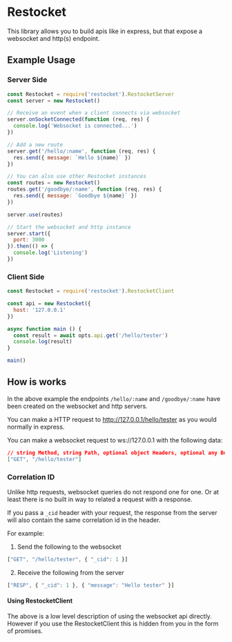 # Restocket
This library allows you to build apis like in express, but that expose a websocket and http(s) endpoint.

## Example Usage
### Server Side
```javascript
const Restocket = require('restocket').RestocketServer
const server = new Restocket()

// Receive an event when a client connects via websocket
server.onSocketConnected(function (req, res) {
  console.log('Websocket is connected...')
})

// Add a new route
server.get('/hello/:name', function (req, res) {
  res.send({ message: `Hello ${name}` })
})

// You can also use other Restocket instances
const routes = new Restocket()
routes.get('/goodbye/:name', function (req, res) {
  res.send({ message: `Goodbye ${name}` })
})

server.use(routes)

// Start the websocket and http instance
server.start({
  port: 3000
}).then(() => {
  console.log('Listening')
})
```

### Client Side
```javascript
const Restocket = require('restocket').RestocketClient

const api = new Restocket({
  host: '127.0.0.1'
})

async function main () {
  const result = await opts.api.get('/hello/tester')
  console.log(result)
}

main()
```

## How is works
In the above example the endpoints `/hello/:name` and `/goodbye/:name` have been created on the websocket and http servers.

You can make a HTTP request to http://127.0.0.1/hello/tester as you would normally in express.

You can make a websocket request to ws://127.0.0.1 with the following data:
```json
// string Method, string Path, optional object Headers, optional any Body
["GET", "/hello/tester"]
```

### Correlation ID
Unlike http requests, websocket queries do not respond one for one. Or at least there is no built in way to related a request with a response.

If you pass a `_cid` header with your request, the response from the server will also contain the same correlation id in the header.

For example:

1. Send the following to the websocket
```javascript
["GET", "/hello/tester", { "_cid": 1 }]
```

2. Receive the following from the server
```javascript
["RESP", { "_cid": 1 }, { "message": "Hello tester" }]
```

#### Using RestocketClient
The above is a low level description of using the websocket api directly. However if you use the RestocketClient this is hidden from you in the form of promises.
